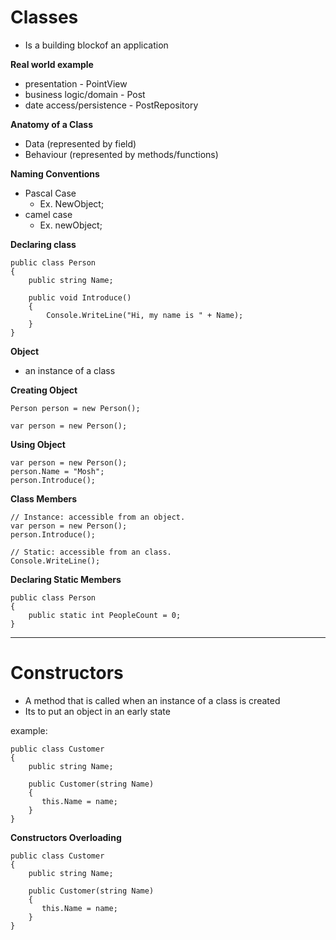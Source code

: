 # Classes
- Is a building blockof an application

**Real world example**
- presentation - PointView
- business logic/domain - Post
- date access/persistence - PostRepository

**Anatomy of a Class**
- Data (represented by field)
- Behaviour (represented by methods/functions)

**Naming Conventions**
- Pascal Case
  - Ex. NewObject;
- camel case
  - Ex. newObject;

**Declaring class**
```
public class Person
{
    public string Name;
    
    public void Introduce()
    {
        Console.WriteLine("Hi, my name is " + Name);
    }
}
```
**Object** 
- an instance of a class

**Creating Object**
```
Person person = new Person();

var person = new Person();
```

**Using Object**
```
var person = new Person();
person.Name = "Mosh";
person.Introduce();
```

**Class Members**
```
// Instance: accessible from an object.
var person = new Person();
person.Introduce();

// Static: accessible from an class.
Console.WriteLine();
```

**Declaring Static Members**
```
public class Person
{
    public static int PeopleCount = 0;
}
```
___

# Constructors
- A method that is called when an instance of a class is created
- Its to put an object in an early state

example:
```
public class Customer
{
    public string Name;
    
    public Customer(string Name)
    {
       this.Name = name;
    }
}
```

**Constructors Overloading**
```
public class Customer
{
    public string Name;
    
    public Customer(string Name)
    {
       this.Name = name;
    }
}
```
